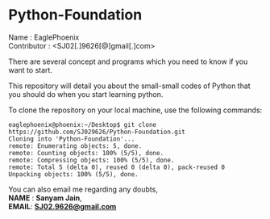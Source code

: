# Python-Foundation

Name : EaglePhoenix <br>
Contributor : <SJ02[.]9626[@]gmail[.]com> <br>

There are several concept and programs which you need to know if you want to start. <br>

This repository will detail you about the small-small codes of Python that you should do when you start learning python.<br>


To clone the repository on your local machine, use the following commands:
```
eaglephoenix@phoenix:~/Desktop$ git clone https://github.com/SJ029626/Python-Foundation.git
Cloning into 'Python-Foundation'...
remote: Enumerating objects: 5, done.
remote: Counting objects: 100% (5/5), done.
remote: Compressing objects: 100% (5/5), done.
remote: Total 5 (delta 0), reused 0 (delta 0), pack-reused 0
Unpacking objects: 100% (5/5), done.
```
You can also email me regarding any doubts,<br>
**NAME** : **Sanyam Jain**,<br>
**EMAIL**: **SJ02.9626@gmail.com**
